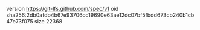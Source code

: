 version https://git-lfs.github.com/spec/v1
oid sha256:2db0afdb4b67e93706cc19690e63ae12dc07bf5fbdd673cb240b1cb47e73f075
size 22368
